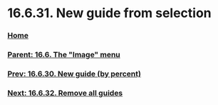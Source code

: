 # 16.6.31. New guide from selection

### [Home](./00-home.md)
### [Parent: 16.6. The "Image" menu](./16-06-00-the-image-menu.md)
### [Prev: 16.6.30. New guide (by percent)](./16-06-30-new-guide-by-percent.md)
### [Next: 16.6.32. Remove all guides](./16-06-32-remove-all-guides.md)
